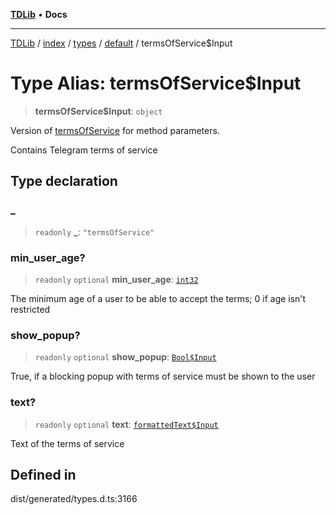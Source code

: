 [**TDLib**](../../../../../../README.md) • **Docs**

***

[TDLib](../../../../../../modules.md) / [index](../../../../../README.md) / [types](../../../README.md) / [default](../README.md) / termsOfService$Input

# Type Alias: termsOfService$Input

> **termsOfService$Input**: `object`

Version of [termsOfService](termsOfService.md) for method parameters.

Contains Telegram terms of service

## Type declaration

### \_

> `readonly` **\_**: `"termsOfService"`

### min\_user\_age?

> `readonly` `optional` **min\_user\_age**: [`int32`](int32.md)

The minimum age of a user to be able to accept the terms; 0 if age isn't restricted

### show\_popup?

> `readonly` `optional` **show\_popup**: [`Bool$Input`](Bool$Input.md)

True, if a blocking popup with terms of service must be shown to the user

### text?

> `readonly` `optional` **text**: [`formattedText$Input`](formattedText$Input.md)

Text of the terms of service

## Defined in

dist/generated/types.d.ts:3166
